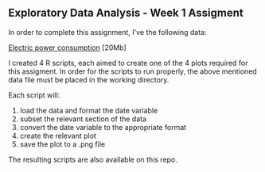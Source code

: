 ## Exploratory Data Analysis - Week 1 Assigment

In order to complete this assignment, I've the following data: 

<a href="https://d396qusza40orc.cloudfront.net/exdata%2Fdata%2Fhousehold_power_consumption.zip">Electric power consumption</a> [20Mb]

I created 4 R scripts, each aimed to create one of the 4 plots required for this assigment. In order for the scripts to run properly, the above mentioned data file must be placed in the working directory.

Each script will:

1) load the data and format the date variable  
2) subset the relevant section of the data  
3) convert the date variable to the appropriate format  
4) create the relevant plot  
5) save the plot to a .png file   

The resulting scripts are also available on this repo.
